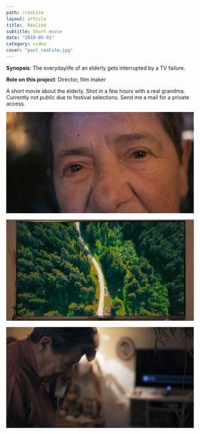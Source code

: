 ```yaml
---
path: /realite
layout: article
title:  Réalité
subtitle: Short movie
date: "2018-05-01"
category: video
cover: "post_realite.jpg"
---
```


__Synopsis__: The everydaylife of an elderly gets interrupted by a TV failure.

__Role on this project__: Director, film maker

A short movie about the elderly. Shot in a few hours with a real grandma. Currently not public due to festival selections. Send me a mail for a private access.


![photo](screen3.jpg)


![photo](screen1.jpg)


![photo](screen2.jpg)



